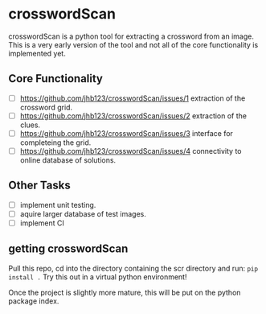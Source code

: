 # crosswordScan

crosswordScan is a python tool for extracting a crossword from an image. This is a very early version of the tool and not all of the core functionality is implemented yet. 

## Core Functionality

- [ ] https://github.com/jhb123/crosswordScan/issues/1 extraction of the crossword grid.
- [ ] https://github.com/jhb123/crosswordScan/issues/2 extraction of the clues.
- [ ] https://github.com/jhb123/crosswordScan/issues/3 interface for completeing the grid.
- [ ] https://github.com/jhb123/crosswordScan/issues/4 connectivity to online database of solutions.

## Other Tasks

- [ ] implement unit testing.
- [ ] aquire larger database of test images.
- [ ] implement CI

## getting crosswordScan

Pull this repo, cd into the directory containing the scr directory and run:
```pip install .```
Try this out in a virtual python environment!

Once the project is slightly more mature, this will be put on the python package index.

